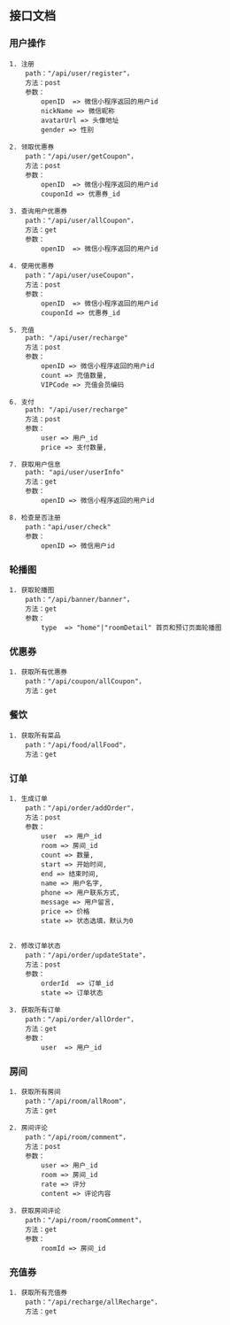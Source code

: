 ## 接口文档
### 用户操作
    1. 注册
        path："/api/user/register"，
        方法：post
        参数：
            openID  => 微信小程序返回的用户id
            nickName => 微信昵称
            avatarUrl => 头像地址
            gender => 性别

    2. 领取优惠券
        path："/api/user/getCoupon"，
        方法：post
        参数：
            openID  => 微信小程序返回的用户id
            couponId => 优惠券_id

    3. 查询用户优惠券
        path："/api/user/allCoupon"，
        方法：get
        参数：
            openID  => 微信小程序返回的用户id

    4. 使用优惠券
        path："/api/user/useCoupon"，
        方法：post
        参数：
            openID  => 微信小程序返回的用户id
            couponId => 优惠券_id  

    5. 充值
        path: "/api/user/recharge"
        方法：post
        参数：
            openID => 微信小程序返回的用户id
            count => 充值数量,
            VIPCode => 充值会员编码
    
    6. 支付
        path: "/api/user/recharge"
        方法：post
        参数：
            user => 用户_id
            price => 支付数量,
            
    7. 获取用户信息
        path: "api/user/userInfo"
        方法：get
        参数：
            openID => 微信小程序返回的用户id

    8. 检查是否注册
        path："api/user/check"
        参数：
            openID => 微信用户id
### 轮播图
    1. 获取轮播图
        path："/api/banner/banner"，
        方法：get
        参数：
            type  => "home"|"roomDetail" 首页和预订页面轮播图

### 优惠券
    1. 获取所有优惠券
        path："/api/coupon/allCoupon"，
        方法：get

### 餐饮
    1. 获取所有菜品
        path："/api/food/allFood"，
        方法：get

### 订单
    1. 生成订单
        path："/api/order/addOrder"，
        方法：post
        参数：
            user  => 用户_id
            room => 房间_id  
            count => 数量,
            start => 开始时间,
            end => 结束时间,
            name => 用户名字,
            phone => 用户联系方式,
            message => 用户留言,
            price => 价格
            state => 状态选填，默认为0


    2. 修改订单状态
        path："/api/order/updateState"，
        方法：post
        参数：
            orderId  => 订单_id
            state => 订单状态

    3. 获取所有订单
        path："/api/order/allOrder"，
        方法：get
        参数：
            user  => 用户_id


### 房间
    1. 获取所有房间
        path："/api/room/allRoom"，
        方法：get
    
    2. 房间评论
        path："/api/room/comment"，
        方法：post
        参数：
            user => 用户_id
            room => 房间_id
            rate => 评分
            content => 评论内容
            
    3. 获取房间评论
        path："/api/room/roomComment"，
        方法：get
        参数：
            roomId => 房间_id


### 充值券
    1. 获取所有充值券
        path："/api/recharge/allRecharge"，
        方法：get